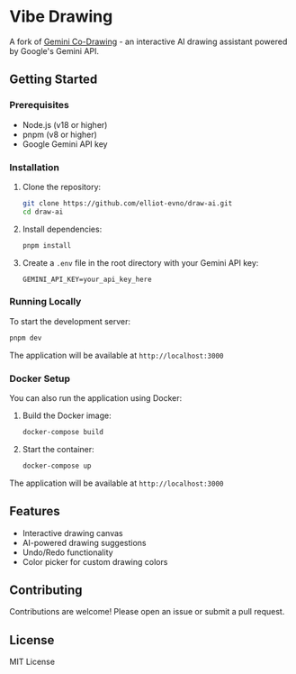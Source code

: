 # Vibe Drawing

A fork of [Gemini Co-Drawing](https://huggingface.co/spaces/Trudy/gemini-codrawing) - an interactive AI drawing assistant powered by Google's Gemini API.

## Getting Started

### Prerequisites
- Node.js (v18 or higher)
- pnpm (v8 or higher)
- Google Gemini API key

### Installation
1. Clone the repository:
   ```bash
   git clone https://github.com/elliot-evno/draw-ai.git
   cd draw-ai
   ```

2. Install dependencies:
   ```bash
   pnpm install
   ```

3. Create a `.env` file in the root directory with your Gemini API key:
   ```env
   GEMINI_API_KEY=your_api_key_here
   ```

### Running Locally
To start the development server:
```bash
pnpm dev
```

The application will be available at `http://localhost:3000`

### Docker Setup
You can also run the application using Docker:

1. Build the Docker image:
   ```bash
   docker-compose build
   ```

2. Start the container:
   ```bash
   docker-compose up
   ```

The application will be available at `http://localhost:3000`

## Features
- Interactive drawing canvas
- AI-powered drawing suggestions
- Undo/Redo functionality
- Color picker for custom drawing colors

## Contributing
Contributions are welcome! Please open an issue or submit a pull request.

## License
MIT License

